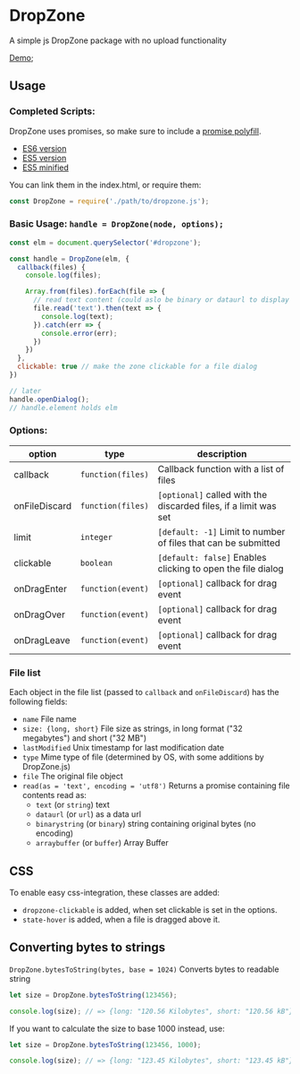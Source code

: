 # DropZone
A simple js DropZone package with no upload functionality

[Demo](https://antonlydike.github.io/DropZone/demo/);

## Usage

### Completed Scripts:

DropZone uses promises, so make sure to include a [promise polyfill](https://github.com/taylorhakes/promise-polyfill).

 - [ES6 version](src/dropzone.es6.js)
 - [ES5 version](src/dropzone.es5.js)
 - [ES5 minified](src/dropzone.es5.min.js)

You can link them in the index.html, or require them:

````js
const DropZone = require('./path/to/dropzone.js');
````

### Basic Usage: `handle = DropZone(node, options);`

````js
const elm = document.querySelector('#dropzone');

const handle = DropZone(elm, {
  callback(files) {
    console.log(files);

    Array.from(files).forEach(file => {
      // read text content (could aslo be binary or dataurl to display images, etc...)
      file.read('text').then(text => {
        console.log(text);
      }).catch(err => {
        console.error(err);
      })
    })
  },
  clickable: true // make the zone clickable for a file dialog
})

// later
handle.openDialog();
// handle.element holds elm
````

### Options:

|option          |type             | description |
|----------------|-----------------|-------------|
|callback        |`function(files)`| Callback function with a list of files|
|onFileDiscard   |`function(files)`| `[optional]` called with the discarded files, if a limit was set|
|limit           |`integer`        | `[default: -1]` Limit to number of files that can be submitted|
|clickable       |`boolean`| `[default: false]` Enables clicking to open the file dialog|
|onDragEnter     |`function(event)`| `[optional]` callback for drag event|
|onDragOver      |`function(event)`| `[optional]` callback for drag event|
|onDragLeave     |`function(event)`| `[optional]` callback for drag event|

### File list
Each object in the file list (passed to `callback` and `onFileDiscard`) has the following fields:

 - `name` File name
 - `size: {long, short}` File size as strings, in long format ("32 megabytes") and short ("32 MB")
 - `lastModified` Unix timestamp for last modification date
 - `type` Mime type of file (determined by OS, with some additions by DropZone.js)
 - `file` The original file object
 - `read(as = 'text', encoding = 'utf8')` Returns a promise containing file contents read as:
   - `text` (or `string`) text
   - `dataurl` (or `url`) as a data url
   - `binarystring` (or `binary`) string containing original bytes (no encoding)
   - `arraybuffer` (or `buffer`) Array Buffer

## CSS

To enable easy css-integration, these classes are added:

 - `dropzone-clickable` is added, when set clickable is set in the options.
 - `state-hover` is added, when a file is dragged above it.

## Converting bytes to strings

`DropZone.bytesToString(bytes, base = 1024)` Converts bytes to readable string
````js
let size = DropZone.bytesToString(123456);

console.log(size); // => {long: "120.56 Kilobytes", short: "120.56 kB"}
````

If you want to calculate the size to base 1000 instead, use:
````js
let size = DropZone.bytesToString(123456, 1000);

console.log(size); // => {long: "123.45 Kilobytes", short: "123.45 kB"}
````
